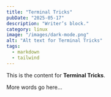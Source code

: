 ```yaml
---
title: "Terminal Tricks"
pubDate: "2025-05-17"
description: "Writer’s block."
category: linux
image: "/images/dark-mode.png"
alt: "Alt text for Terminal Tricks"
tags:
  - markdown
  - tailwind
---
```


This is the content for **Terminal Tricks**.

More words go here...
